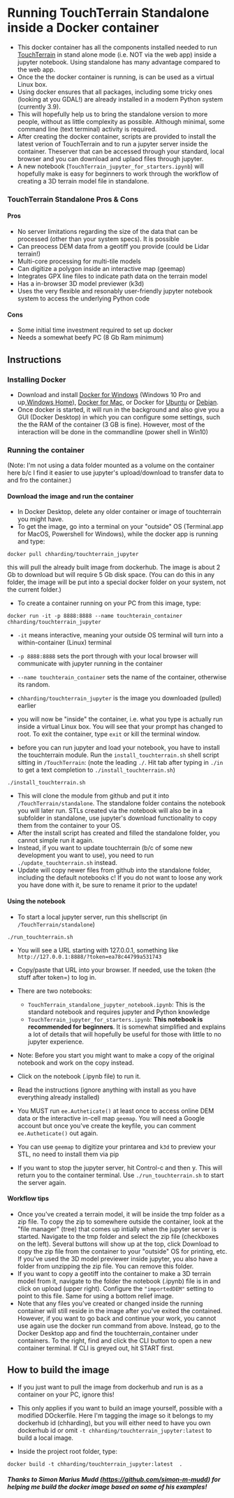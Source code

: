 # Running TouchTerrain Standalone inside a Docker container
- This docker container has all the components installed needed to run [TouchTerrain](https://github.com/ChHarding/TouchTerrain_for_CAGEO) in stand alone mode (i.e. NOT via the web app) inside a jupyter notebook. Using standalone has many advantage compared to the web app.
- Once the the docker container is running, is can be used as a virtual Linux box. 
- Using docker ensures that all packages, including some tricky ones (looking at you GDAL!) are already installed in a modern Python system (currently 3.9).
- This will hopefully help us to bring the standalone version to more people, without as little complexity as possible. Although minimal, some command line (text terminal) activity is required.
- After creating the docker container, scripts are provided to install the latest verion of TouchTerrain and to run a jupyter server inside the container. Theserver that can be accessed through your standard, local browser and you can download and uplaod files through jupyter.
- A new notebook (`TouchTerrain_jupyter_for_starters.ipynb`) will hopefully make is easy for beginners to work through the workflow of creating a 3D terrain model file in standalone.

### TouchTerrain Standalone Pros & Cons
#### Pros
- No server limitations regarding the size of the data that can be processed (other than your system specs). It is possible 
- Can preocess DEM data from a geotiff you provide (could be Lidar terrain!)
- Multi-core processing for multi-tile models
- Can digitize a polygon inside an interactive map (geemap)
- Integrates GPX line files to indicate path data on the terrain model
- Has a in-browser 3D model previewer (k3d)
- Uses the very flexible and resonably user-friendly jupyter notebook system to access the underlying Python code

#### Cons
- Some initial time investment required to set up docker
- Needs a somewhat beefy PC (8 Gb Ram minimum)



## Instructions

### Installing Docker
- Download and install [Docker for Windows](https://www.docker.com/docker-windows) (Windows 10 Pro and up,[Windows Home](https://docs.docker.com/docker-for-windows/install-windows-home/)), [Docker for Mac](https://www.docker.com/docker-mac), or Docker for [Ubuntu](https://www.docker.com/docker-ubuntu) or [Debian](https://www.docker.com/docker-debian).
- Once docker is started, it will run in the background and also give you a GUI (Docker Desktop) in which you can configure some settings, such the the RAM of the container (3 GB is fine). However, most of the interaction will be done in the commandline (power shell in Win10)

### Running the container

(Note: I'm not using a data folder mounted as a volume on the container here b/c I find it easier to use jupyter's upload/download to transfer data to and fro the container.)

#### Download the image and run the container
- In Docker Desktop, delete any older container or image of touchterrain you might have.
- To get the image, go into a terminal on your "outside" OS (Terminal.app for MacOS, Powershell for Windows), while the docker app is running and type:
```console
docker pull chharding/touchterrain_jupyter
```
this will pull the already built image from dockerhub. The image is about 2 Gb to download but will require 5 Gb disk space. (You can do this in any folder, the image will be put into a special docker folder on your system, not the current folder.)

- To create a container running on your PC from this image, type:

```console
docker run -it -p 8888:8888 --name touchterain_container chharding/touchterrain_jupyter
```

- `-it` means interactive, meaning your outside OS terminal will turn into a within-container (Linux) terminal
- `-p 8888:8888` sets the port through with your local browser will communicate with jupyter running in the container
- `--name touchterain_container` sets the name of the container, otherwise its random.
- `chharding/touchterrain_jupyter` is the image you downloaded (pulled) earlier


- you will now be "inside" the container, i.e. what you type is actually run inside a virtual Linux box. You will see that your prompt has changed to root. To exit the container, type `exit` or kill the terminal window. 

- before you can run jupyter and load your notebook, you have to install the touchterrain module. Run the `install_touchterrain.sh` shell script sitting in `/TouchTerrain`: (note the leading `./`. Hit tab after typing in `./in` to get a text completion to `./install_touchterrain.sh`)


```console
./install_touchterrain.sh
```

- This will clone the module from github and put it into `/TouchTerrain/standalone`. The standalone folder contains the notebook you will later run. STLs created via the notebook will also be in a subfolder in standalone, use jupyter's download functionality to copy them from the container to your OS.
- After the install script has created and filled the standalone folder, you cannot simple run it again.
- Instead, if you want to update touchterrain (b/c of some new development you want to use), you need to run `./update_touchterrain.sh` instead. 
- Update will copy newer files from github into the standalone folder, including the default notebooks c! If you do not want to loose any work you have done with it,  be sure to rename it prior to the update!

#### Using the notebook
- To start a local jupyter server, run this shellscript (in `/TouchTerrain/standalone`)

```console
./run_touchterrain.sh
```

- You will see a URL starting with 127.0.0.1, something like `http://127.0.0.1:8888/?token=ea78c44799a531743`
- Copy/paste that URL into your browser. If needed, use the token (the stuff after token=) to log in.

- There are two notebooks:
  - `TouchTerrain_standalone_jupyter_notebook.ipynb`: This is the standard notebook and requires jupyter and Python knowledge
  - `TouchTerrain_jupyter_for_starters.ipynb`: __This notebook is recommended for beginners__. It is somewhat simplified and explains a lot of details that will hopefully be useful for those with little to no jupyter experience.
- Note: Before you start you might want to make a copy of the original notebook and work on the copy instead.

- Click on the notebook (.ipynb file) to run it. 
- Read the instructions (ignore anything with install as you have everything already installed)
- You MUST run `ee.Autheticate()` at least once to access online DEM data or the interactive in-cell map `geemap`. You will need a Google account but once you've create the keyfile, you can comment `ee.Autheticate()` out again.

- You can use `geemap` to digitize your printarea and  `k3d` to preview your STL, no need to install them via pip
- If you want to stop the jupyter server, hit Control-c and then y. This will return you to the container terminal. Use `./run_touchterrain.sh` to start the server again.

#### Workflow tips
- Once you've created a terrain model, it will be inside the tmp folder as a zip file. To copy the zip to somewhere outside the container, look at the "file manager" (tree) that comes up intially when the jupyter server is started. Navigate to the tmp folder and select the zip file (checkboxes on the left). Several buttons will show up at the top, click Download to copy the zip file from the container to your "outside" OS for printing, etc. If you've used the 3D model previewer inside jupyter, you also have a folder from unzipping the zip file. You can remove this folder.
- If you want to copy a geotiff into the container to make a 3D terrain model from it, navigate to the folder the notebook (.ipynb) file is in and click on upload (upper right). Configure the `"importedDEM"` setting to point to this file. Same for using a bottom relief image.
- Note that any files you've created or changed inside the running container will still reside in the image after you've exited the contained. However, if you want to go back and continue your work, you cannot use again use the docker run command from above. Instead, go to the Docker Desktop app and find the touchterrain_container under containers. To the right, find and click the CLI button to open a new container terminal. If CLI is greyed out, hit START first.

## How to build the image
- If you just want to pull the image from dockerhub and run is as a container on your PC, ignore this!
- This only applies if you want to build an image yourself, possible with a modified DOckerfile. Here I'm tagging the image so it belongs to my dockerhub id (chharding), but you will either need to have you own dockerhub id or omit `-t chharding/touchterrain_jupyter:latest` to build a local image.

- Inside the project root folder, type:

```console
docker build -t chharding/touchterrain_jupyter:latest  .
```

##### Thanks to Simon Marius Mudd (https://github.com/simon-m-mudd) for helping me build the docker image based on some of his examples!
